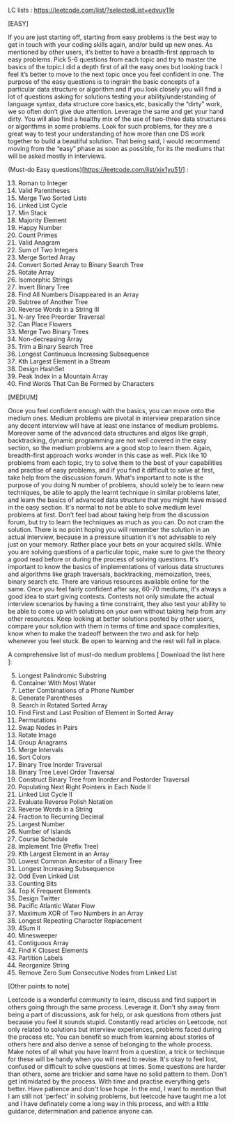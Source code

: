 LC lists : https://leetcode.com/list/?selectedList=edvuy11e


[EASY]

If you are just starting off, starting from easy problems is the best way to get in touch with your coding skills again, and/or build up new ones.
As mentioned by other users, it’s better to have a breadth-first approach to easy problems. Pick 5-6 questions from each topic and try to master the basics of the topic.I did a depth first of all the easy ones but looking back I feel it’s better to move to the next topic once you feel confident in one.
The purpose of the easy questions is to ingrain the basic concepts of a particular data structure or algorithm and if you look closely you will find a lot of questions asking for solutions testing your ability/understanding of language syntax, data structure core basics,etc, basically the “dirty” work, we so often don’t give due attention. Leverage the same and get your hand dirty.
You will also find a healthy mix of the use of two-three data structures or algorithms in some problems. Look for such problems, for they are a great way to test your understanding of how more than one DS work together to build a beautiful solution.
That being said, I would recommend moving from the “easy” phase as soon as possible, for its the mediums that will be asked mostly in interviews.

(Must-do Easy questions)[https://leetcode.com/list/xix1yu51/] :

13. Roman to Integer
20. Valid Parentheses
21. Merge Two Sorted Lists
141. Linked List Cycle
155. Min Stack
169. Majority Element
202. Happy Number
204. Count Primes
242. Valid Anagram
371. Sum of Two Integers
88. Merge Sorted Array
108. Convert Sorted Array to Binary Search Tree
189. Rotate Array
205. Isomorphic Strings
226. Invert Binary Tree
448. Find All Numbers Disappeared in an Array
572. Subtree of Another Tree
557. Reverse Words in a String III
589. N-ary Tree Preorder Traversal
605. Can Place Flowers
617. Merge Two Binary Trees
665. Non-decreasing Array
669. Trim a Binary Search Tree
674. Longest Continuous Increasing Subsequence
703. Kth Largest Element in a Stream
705. Design HashSet
852. Peak Index in a Mountain Array
1160. Find Words That Can Be Formed by Characters

[MEDIUM]

Once you feel confident enough with the basics, you can move onto the medium ones. Medium problems are pivotal in interview preparation since any decent interview will have at least one instance of medium problems. Moreover some of the advanced data structures and algos like graph, backtracking, dynamic programming are not well covered in the easy section, so the medium problems are a good stop to learn them.
Again, breadth-first approach works wonder in this case as well. Pick like 10 problems from each topic, try to solve them to the best of your capabilities and practise of easy problems, and if you find it difficult to solve at first, take help from the discussion forum.
What's important to note is the purpose of you doing N number of problems, should solely be to learn new techniques, be able to apply the learnt technique in similar problems later, and learn the basics of advanced data structure that you might have missed in the easy section.
It's normal to not be able to solve medium level problems at first. Don't feel bad about taking help from the discussion forum, but try to learn the techniques as much as you can.
Do not cram the solution. There is no point hoping you will remember the solution in an actual interview, because in a pressure situation it's not advisable to rely just on your memory. Rather place your bets on your acquired skills.
While you are solving questions of a particular topic, make sure to give the theory a good read before or during the process of solving questions. It's important to know the basics of implementations of various data structures and algorithms like graph traversals, backtracking, memoization, trees, binary search etc. There are various resources available online for the same.
Once you feel fairly confident after say, 60-70 mediums, it's always a good idea to start giving contests. Contests not only simulate the actual interview scenarios by having a time constraint, they also test your ability to be able to come up with solutions on your own without taking help from any other resources.
Keep looking at better solutions posted by other users, compare your solution with them in terms of time and space complexities, know when to make the tradeoff between the two and ask for help whenever you feel stuck. Be open to learning and the rest will fall in place.

A comprehensive list of must-do medium problems [ Download the list here ]:

5. Longest Palindromic Substring
11. Container With Most Water
17. Letter Combinations of a Phone Number
22. Generate Parentheses
33. Search in Rotated Sorted Array
34. Find First and Last Position of Element in Sorted Array
46. Permutations
24. Swap Nodes in Pairs
48. Rotate Image
49. Group Anagrams
56. Merge Intervals
75. Sort Colors
94. Binary Tree Inorder Traversal
102. Binary Tree Level Order Traversal
106. Construct Binary Tree from Inorder and Postorder Traversal
117. Populating Next Right Pointers in Each Node II
142. Linked List Cycle II
150. Evaluate Reverse Polish Notation
151. Reverse Words in a String
166. Fraction to Recurring Decimal
179. Largest Number
200. Number of Islands
207. Course Schedule
208. Implement Trie (Prefix Tree)
215. Kth Largest Element in an Array
236. Lowest Common Ancestor of a Binary Tree
300. Longest Increasing Subsequence
328. Odd Even Linked List
338. Counting Bits
347. Top K Frequent Elements
355. Design Twitter
417. Pacific Atlantic Water Flow
421. Maximum XOR of Two Numbers in an Array
424. Longest Repeating Character Replacement
454. 4Sum II
529. Minesweeper
525. Contiguous Array
658. Find K Closest Elements
763. Partition Labels
767. Reorganize String
1171. Remove Zero Sum Consecutive Nodes from Linked List

[Other points to note]

Leetcode is a wonderful community to learn, discuss and find support in others going through the same process. Leverage it.
Don't shy away from being a part of discussions, ask for help, or ask questions from others just because you feel it sounds stupid.
Constantly read articles on Leetcode, not only related to solutions but interview experiences, problems faced during the process etc. You can benefit so much from learning about stories of others here and also derive a sense of belonging to the whole process.
Make notes of all what you have learnt from a question, a trick or techinque for these will be handy when you will need to revise.
It's okay to feel lost, confused or difficult to solve questions at times. Some questions are harder than others, some are trickier and some have no solid pattern to them. Don't get intimidated by the process. With time and practise everything gets better. Have patience and don't lose hope.
In the end, I want to mention that I am still not 'perfect' in solving problems, but leetcode have taught me a lot and I have definately come a long way in this process, and with a little guidance, determination and patience anyone can.